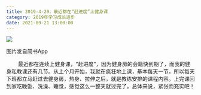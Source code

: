 ```yaml
---
title: 2019-4-20，最近都在“赶进度”上健身课
category: 2019年学习成长进步
date: 2021-09-21 13:00:00
---
```


![](http://upload-images.jianshu.io/upload_images/3910675-a90b137efffae202.jpg?imageMogr2/auto-orient/strip%7CimageView2/2/w/1080/q/50)  

图片发自简书App

  

  

        最近都在连续上健身课，“赶进度”，因为健身房的会籍快到期了，而我的健身私教课还有几节。从上个月开始，我就在疯狂地上课，基本每天一节，所以每天下班都立马赶过去健身房，热身、拉伸之后，就是教练安排的课程内容。上完课回到家吃晚饭、洗澡、睡觉，感觉这么一整天就过完了。总体来说，紧张而充实吧！